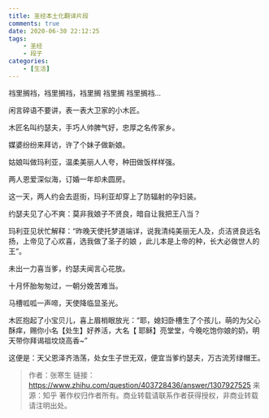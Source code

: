 ```yaml
---
title: 圣经本土化翻译片段
comments: true
date: 2020-06-30 22:12:25
tags:
    - 圣经
    - 段子
categories:
    - [生活]
---
```

裆里搁裆，裆里搁裆，裆里搁 裆里搁 裆里搁裆… 

闲言碎语不要讲，表一表大卫家的小木匠。 

木匠名叫约瑟夫，手巧人帅脾气好，忠厚之名传家乡。

媒婆纷纷来拜访，许了个妹子做新娘。

姑娘叫做玛利亚，温柔美丽人人夸，种田做饭样样强。

两人恩爱深似海，订婚一年却未圆房。

这一天，两人约会去逛街，玛利亚却穿上了防辐射的孕妇装。

约瑟夫见了心不爽：莫非我娘子不贤良，暗自让我把王八当？

玛利亚见状忙解释：“昨晚天使托梦道端详，说我清纯美丽无人及，贞洁贤良远名扬，上帝见了心欢喜，选我做了圣子的娘 ，此儿本是上帝的种，长大必做世人的王”。

未出一力喜当爹，约瑟夫闻言心花放。

十月怀胎匆匆过，一朝分娩苦难当。

马槽呱呱一声啼，天使降临显圣光。

木匠抱起了小宝贝儿，喜上眉梢眼放光：“耶，媳妇卧槽生了个孩儿，萌的为父心酥痒，赐你小名【处生】好养活，大名【 耶稣】亮堂堂，今晚吃饱你娘的奶，明天带你拜谒祖坟烧高香~”

这便是：天父恩泽齐浩荡，处女生子世无双，便宜当爹约瑟夫，万古流芳绿帽王。

> 作者：张寒生
> 链接：https://www.zhihu.com/question/403728436/answer/1307927525
> 来源：知乎
> 著作权归作者所有。商业转载请联系作者获得授权，非商业转载请注明出处。